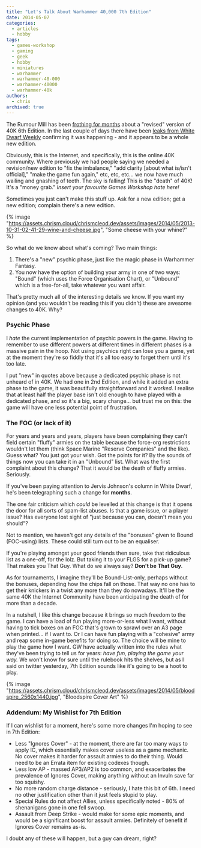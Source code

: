 ```yaml
---
title: "Let's Talk About Warhammer 40,000 7th Edition"
date: 2014-05-07
categories:
  - articles
  - hobby
tags:
  - games-workshop
  - gaming
  - geek
  - hobby
  - miniatures
  - warhammer
  - warhammer-40-000
  - warhammer-40000
  - warhammer-40k
authors:
  - chris
archived: true
---
```


The Rumour Mill has been [frothing for months](http://natfka.blogspot.com/2013/12/7th-edition-40k-not-65.html) about a "revised" version of 40K 6th Edition. In the last couple of days there have been [leaks from White Dwarf Weekly](http://natfka.blogspot.com/2014/05/leaks-for-7th-edition-and-valhalla.html) confirming it was happening - and it appears to be a whole new edition.

Obviously, this is the Internet, and specifically, this is the online 40K community. Where previously we had people saying we needed a revision/new edition to "fix the imbalance," "add clarity \[about what is/isn't official\]," "make the game fun again," etc, etc, etc… we now have much wailing and gnashing of teeth. The sky is falling! This is the "death" of 40K! It's a "money grab." _Insert your favourite Games Workshop hate here!_

Sometimes you just can't make this stuff up. Ask for a new edition; get a new edition; complain there's a new edition.

{% image "https://assets.chrism.cloud/chrismcleod.dev/assets/images/2014/05/2013-10-31-02-41-29-wine-and-cheese.jpg", "Some cheese with your whine?" %}

So what do we know about what's coming? Two main things:

1. There's a "new" psychic phase, just like the magic phase in Warhammer Fantasy.
2. You now have the option of building your army in one of two ways: "Bound" (which uses the Force Organisation Chart), or "Unbound" which is a free-for-all, take whatever you want affair.

That's pretty much all of the interesting details we know. If you want my opinion (and you wouldn't be reading this if you didn't) these are awesome changes to 40K. Why?

### Psychic Phase

I _hate_ the current implementation of psychic powers in the game. Having to remember to use different powers at different times in different phases is a massive pain in the hoop. Not using psychics right can lose you a game, yet at the moment they're so fiddly that it's all too easy to forget them until it's too late.

I put "new" in quotes above because a dedicated psychic phase is not unheard of in 40K. We had one in 2nd Edition, and while it added an extra phase to the game, it was beautifully straightforward and it _worked_. I realise that at least half the player base isn't old enough to have played with a dedicated phase, and so it's a big, scary change… but trust me on this: the game will have one less potential point of frustration.

### The FOC (or lack of it)

For years and years and years, players have been complaining they can't field certain "fluffy" armies on the table because the force-org restrictions wouldn't let them (think Space Marine "Reserve Companies" and the like). Guess what? You just got your wish. Got the points for it? By the sounds of things now you can take it in an "Unbound" list. What was the first complaint about this change? That it would be the death of fluffy armies. Seriously.

If you've been paying attention to Jervis Johnson's column in White Dwarf, he's been telegraphing such a change for **months**.

The one fair criticism which _could_ be levelled at this change is that it opens the door for all sorts of spam-list abuses. Is that a game issue, or a player issue? Has everyone lost sight of "just because you can, doesn't mean you should"?

Not to mention, we haven't got any details of the "bonuses" given to Bound (FOC-using) lists. These could still turn out to be an equaliser.

If you're playing amongst your good friends then sure, take that ridiculous list as a one-off, for the lolz. But taking it to your FLGS for a pick-up game? That makes you That Guy. What do we always say? **Don't be That Guy**.

As for tournaments, I imagine they'll be Bound-List-only, perhaps without the bonuses, depending how the chips fall on those. That way no one has to get their knickers in a twist any more than they do nowadays. It'll be the same 40K the Internet Community have been anticipating the death of for more than a decade.

In a nutshell, I like this change because it brings so much freedom to the game. I can have a load of fun playing more-or-less what I want, without having to tick boxes on an FOC that's grown to sprawl over an A3 page when printed… if I want to. Or I can have fun playing with a "cohesive" army and reap some in-game benefits for doing so. The choice will be mine to play the game how I want. GW have actually written into the rules what they've been trying to tell us for years: *have fun, playing the game your way.* We won't know for sure until the rulebook hits the shelves, but as I said on twitter yesterday, 7th Edition sounds like it's going to be a hoot to play.

{% image "https://assets.chrism.cloud/chrismcleod.dev/assets/images/2014/05/bloodspire_2560x1440.jpg", "Bloodspire Cover Art" %}

### Addendum: My Wishlist for 7th Edition

If I can wishlist for a moment, here's some more changes I'm hoping to see in 7th Edition:

- Less "Ignores Cover" - at the moment, there are far too many ways to apply IC, which essentially makes cover useless as a game mechanic. No cover makes it harder for assault armies to do their thing. Would need to be an Errata item for existing codexes though.
- Less low AP - massed AP3/AP2 is too common, and exacerbates the prevalence of Ignores Cover, making anything without an Invuln save far too squishy.
- No more random charge distance - seriously, I hate this bit of 6th. I need no other justification other than it just feels stupid to play.
- Special Rules do not affect Allies, unless specifically noted - 80% of shenanigans gone in one fell swoop.
- Assault from Deep Strike - would make for some epic moments, and would be a significant boost for assault armies. Definitely of benefit if Ignores Cover remains as-is.

I doubt any of these will happen, but a guy can dream, right?
